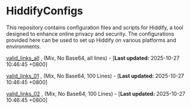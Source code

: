 # HiddifyConfigs

This repository contains configuration files and scripts for Hiddify, a tool designed to enhance online privacy and security. The configurations provided here can be used to set up Hiddify on various platforms and environments.

[valid_links_all](https://raw.githubusercontent.com/shinexus/LearnToProgram/refs/heads/master/HiddifyConfigs/bin/Debug/valid_links.txt) , (Mix, No Base64, all lines) - [**Last updated:** 2025-10-27 10:46:45 +0800]

[valid_links_01](https://raw.githubusercontent.com/shinexus/LearnToProgram/refs/heads/master/HiddifyConfigs/bin/Debug/valid_links_01.txt) , (Mix, No Base64, 100 Lines) - [**Last updated:** 2025-10-27 10:46:45 +0800]

[valid_links_02](https://raw.githubusercontent.com/shinexus/LearnToProgram/refs/heads/master/HiddifyConfigs/bin/Debug/valid_links_02.txt) , (Mix, No Base64, 100 Lines) - [**Last updated:** 2025-10-27 10:46:45 +0800]

